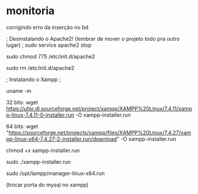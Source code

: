 # monitoria
corrigindo erro da inserção no bd

; Desinstalando o Apache2! (lembrar de mover o projeto todo pra outro lugar) ;
sudo service apache2 stop 

sudo chmod 775 /etc/init.d/apache2

sudo rm /etc/init.d/apache2

; Instalando o Xampp ;

uname -m

32 bits: wget https://ufpr.dl.sourceforge.net/project/xampp/XAMPP%20Linux/7.4.11/xampp-linux-7.4.11-0-installer.run -O xampp-installer.run

64 bits: wget "https://sourceforge.net/projects/xampp/files/XAMPP%20Linux/7.4.27/xampp-linux-x64-7.4.27-2-installer.run/download" -O xampp-installer.run

chmod +x xampp-installer.run

sudo ./xampp-installer.run

sudo /opt/lampp/manager-linux-x64.run

(trocar porta do mysql no xampp)
